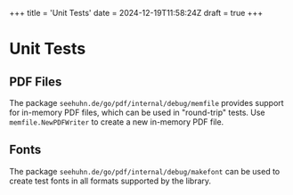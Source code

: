 +++
title = 'Unit Tests'
date = 2024-12-19T11:58:24Z
draft = true
+++

Unit Tests
==========

PDF Files
---------

The package `seehuhn.de/go/pdf/internal/debug/memfile` provides support for
in-memory PDF files, which can be used in "round-trip" tests.
Use `memfile.NewPDFWriter` to create a new in-memory PDF file.

Fonts
-----

The package `seehuhn.de/go/pdf/internal/debug/makefont` can be used to create
test fonts in all formats supported by the library.
